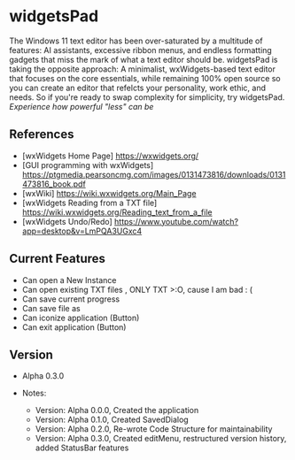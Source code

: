 # widgetsPad

The Windows 11 text editor has been over-saturated by a multitude of features: AI assistants, excessive ribbon menus, and endless formatting gadgets that miss the mark of what a text editor should be. 
widgetsPad is taking the opposite approach: A minimalist, wxWidgets-based text editor that focuses on the core essentials, while remaining 100% open source so you can create an editor that refelcts your 
personality, work ethic, and needs. So if you're ready to swap complexity for simplicity, try widgetsPad. 
*Experience how powerful "less" can be*

## References

- [wxWidgets Home Page] https://wxwidgets.org/
- [GUI programming with wxWidgets] https://ptgmedia.pearsoncmg.com/images/0131473816/downloads/0131473816_book.pdf
- [wxWiki] https://wiki.wxwidgets.org/Main_Page
- [wxWidgets Reading from a TXT file] https://wiki.wxwidgets.org/Reading_text_from_a_file
- [wxWidgets Undo/Redo] https://www.youtube.com/watch?app=desktop&v=LmPQA3UGxc4


## Current Features

- Can open a New Instance
- Can open existing TXT files , ONLY TXT >:O, cause I am bad : (
- Can save current progress
- Can save file as
- Can iconize application (Button)
- Can exit application (Button)

## Version

- Alpha 0.3.0

- Notes:
	- Version: Alpha 0.0.0, Created the application
	- Version: Alpha 0.1.0, Created SavedDialog
	- Version: Alpha 0.2.0, Re-wrote Code Structure for maintainability
	- Version: Alpha 0.3.0, Created editMenu, restructured version history, added StatusBar features